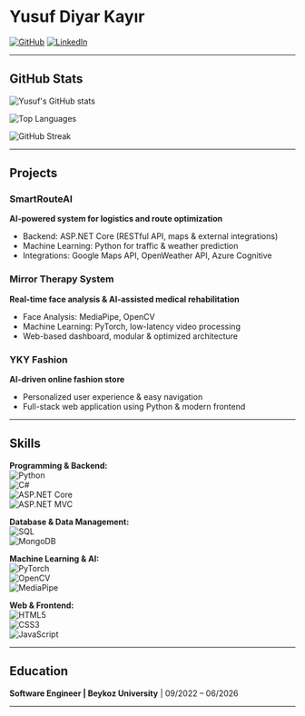 # Yusuf Diyar Kayır

[![GitHub](https://img.shields.io/badge/GitHub-100000?style=for-the-badge&logo=github&logoColor=white)](https://github.com/YusufDiyarKayir)
[![LinkedIn](https://img.shields.io/badge/LinkedIn-0A66C2?style=for-the-badge&logo=linkedin&logoColor=white)](https://www.linkedin.com/in/yusufdiyarkayır)

---

##  GitHub Stats

![Yusuf's GitHub stats](https://github-readme-stats.vercel.app/api?username=YusufDiyarKayir&show_icons=true&theme=tokyonight&count_private=true)

![Top Languages](https://github-readme-stats.vercel.app/api/top-langs/?username=YusufDiyarKayir&layout=compact&theme=tokyonight)

![GitHub Streak](https://github-readme-streak-stats.herokuapp.com/?user=YusufDiyarKayir&theme=tokyonight)

---

##  Projects

### SmartRouteAI
**AI-powered system for logistics and route optimization**  
- Backend: ASP.NET Core (RESTful API, maps & external integrations)  
- Machine Learning: Python for traffic & weather prediction  
- Integrations: Google Maps API, OpenWeather API, Azure Cognitive

### Mirror Therapy System
**Real-time face analysis & AI-assisted medical rehabilitation**  
- Face Analysis: MediaPipe, OpenCV  
- Machine Learning: PyTorch, low-latency video processing  
- Web-based dashboard, modular & optimized architecture  

### YKY Fashion
**AI-driven online fashion store**  
- Personalized user experience & easy navigation  
- Full-stack web application using Python & modern frontend  

---

## Skills

**Programming & Backend:**  
![Python](https://img.shields.io/badge/Python-3776AB?style=for-the-badge&logo=python&logoColor=white)  
![C#](https://img.shields.io/badge/C%23-239120?style=for-the-badge&logo=c-sharp&logoColor=white)  
![ASP.NET Core](https://img.shields.io/badge/ASP.NET_Core-512BD4?style=for-the-badge&logo=dotnet&logoColor=white)  
![ASP.NET MVC](https://img.shields.io/badge/ASP.NET_MVC-512BD4?style=for-the-badge&logo=dotnet&logoColor=white)

**Database & Data Management:**  
![SQL](https://img.shields.io/badge/SQL-4479A1?style=for-the-badge&logo=MicrosoftSQLServer&logoColor=white)  
![MongoDB](https://img.shields.io/badge/MongoDB-47A248?style=for-the-badge&logo=mongodb&logoColor=white)

**Machine Learning & AI:**  
![PyTorch](https://img.shields.io/badge/PyTorch-EE4C2C?style=for-the-badge&logo=pytorch&logoColor=white)  
![OpenCV](https://img.shields.io/badge/OpenCV-5C3EE8?style=for-the-badge&logo=opencv&logoColor=white)  
![MediaPipe](https://img.shields.io/badge/MediaPipe-2D2D2D?style=for-the-badge&logo=google&logoColor=white)  

**Web & Frontend:**  
![HTML5](https://img.shields.io/badge/HTML5-E34F26?style=for-the-badge&logo=html5&logoColor=white)  
![CSS3](https://img.shields.io/badge/CSS3-1572B6?style=for-the-badge&logo=css3&logoColor=white)  
![JavaScript](https://img.shields.io/badge/JavaScript-F7DF1E?style=for-the-badge&logo=javascript&logoColor=black)

---

## Education

**Software Engineer | Beykoz University** | 09/2022 – 06/2026  

---
